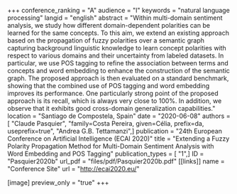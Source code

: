 +++
conference_ranking = "A"
audience = "I"
keywords = "natural language processing"
langid = "english"
abstract = "Within multi-domain sentiment analysis, we study how different domain-dependent polarities can be learned for the same concepts. To this aim, we extend an existing approach based on the propagation of fuzzy polarities over a semantic graph capturing background linguistic knowledge to learn concept polarities with respect to various domains and their uncertainty from labeled datasets. In particular, we use POS tagging to refine the association between terms and concepts and word embedding to enhance the construction of the semantic graph. The proposed approach is then evaluated on a standard benchmark, showing that the combined use of POS tagging and word embedding improves its performance. One particularly strong point of the proposed approach is its recall, which is always very close to 100%. In addition, we observe that it exhibits good cross-domain generalization capabilities."
location = "Santiago de Compostela, Spain"
date = "2020-06-08"
authors = [ "Claude Pasquier", "family=Costa Pereira, given=Célia, prefix=da, useprefix=true", "Andrea G.B. Tettamanzi",]
publication = "24th European Conference on Artificial Intelligence (ECAI 2020)"
title = "Extending a Fuzzy Polarity Propagation Method for Multi-Domain Sentiment Analysis with Word Embedding and POS Tagging"
publication_types = [ "1",]
ID = "Pasquier2020b"
url_pdf = "files/pdf/Pasquier2020b.pdf"
[[links]]
name = "Conference Site"
url = "http://ecai2020.eu/"

[image]
preview_only = "true"
+++
